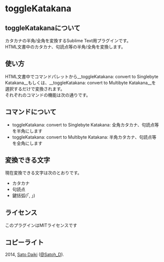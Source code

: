 toggleKatakana
==============

## toggleKatakanaについて

カタカナの半角/全角を変換するSublime Text用プラグインです。  
HTML文書中のカタカナ、句読点等の半角/全角を変換します。  

## 使い方

HTML文書中でコマンドパレットから__toggleKatakana: convert to Singlebyte Katakana__もしくは、__toggleKatakana: convert to Multibyte Katakana__を選択するだけで変換されます。  
それぞれのコマンドの機能は次の通りです。

## コマンドについて

- toggleKatakana: convert to Singlebyte Katakana: 全角カタカナ、句読点等を半角にします
- toggleKatakana: convert to Multibyte Katakana: 半角カタカナ、句読点等を全角にします

## 変換できる文字

現在変換できる文字は次のとおりです。

- カタカナ
- 句読点
- 鍵括弧(「, 」)

## ライセンス

このプラグインはMITライセンスです

## コピーライト

2014, [Sato Daiki](http://orememo-v2.tumblr.com) ([@Satoh_D](http://twitter.com/Satoh_D)).
